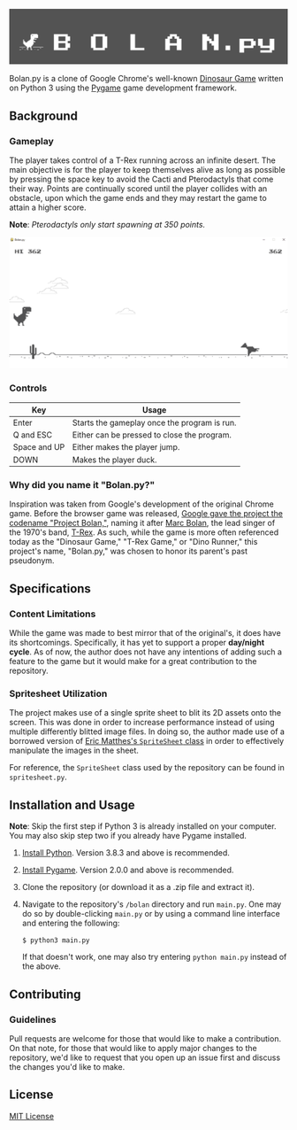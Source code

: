 ![banner](readme_banner.png)

Bolan.py is a clone of Google Chrome's well-known [Dinosaur Game](https://en.wikipedia.org/wiki/Dinosaur_Game) written on Python 3 using the [Pygame](https://www.pygame.org/wiki/about) game development framework. 

## Background

### Gameplay

The player takes control of a T-Rex running across an infinite desert. The main objective is for the player to keep themselves alive as long as possible by pressing the space key to avoid the Cacti and Pterodactyls that come their way. Points are continually scored until the player collides with an obstacle, upon which the game ends and they may restart the game to attain a higher score. 

**Note**: *Pterodactyls only start spawning at 350 points.*

![readme_gif.gif](readme_gif.gif)

### Controls

| Key          | Usage                                        |
| ------------ | -------------------------------------------- |
| Enter        | Starts the gameplay once the program is run. |
| Q and ESC    | Either can be pressed to close the program.  |
| Space and UP | Either makes the player jump.                |
| DOWN         | Makes the player duck.                       |

### Why did you name it "Bolan.py?"

Inspiration was taken from Google's development of the original Chrome game. Before the browser game was released, [Google gave the project the codename "Project Bolan,"](https://thenextweb.com/dd/2018/09/07/4-years-later-google-finally-explains-the-origins-of-its-chrome-dinosaur-game/), naming it after [Marc Bolan](https://en.wikipedia.org/wiki/Marc_Bolan), the lead singer of the 1970's band, [T-Rex](https://en.wikipedia.org/wiki/T._Rex_(band)). As such, while the game is more often referenced today as the "Dinosaur Game," "T-Rex Game," or "Dino Runner," this project's name, "Bolan.py," was chosen to honor its parent's past pseudonym.

## Specifications

### Content Limitations

While the game was made to best mirror that of the original's, it does have its shortcomings. Specifically, it has yet to support a proper **day/night cycle**. As of now, the author does not have any intentions of adding such a feature to the game but it would make for a great contribution to the repository.

### Spritesheet Utilization

The project makes use of a single sprite sheet to blit its 2D assets onto the screen. This was done in order to increase performance instead of using multiple differently blitted image files. In doing so, the author made use of a borrowed version of [Eric Matthes's  ```SpriteSheet```  class](https://ehmatthes.github.io/pcc_2e/beyond_pcc/pygame_sprite_sheets/) in order to effectively manipulate the images in the sheet. 

For reference, the ```SpriteSheet``` class used by the repository can be found in ```spritesheet.py```.

## Installation and Usage

**Note**: Skip the first step if Python 3 is already installed on your computer. You may also skip step two if you already have Pygame installed.

1. [Install Python](https://www.python.org/downloads/). Version 3.8.3 and above is recommended.

2. [Install Pygame](https://www.pygame.org/wiki/GettingStarted). Version 2.0.0 and above is recommended. 

3. Clone the repository (or download it as a .zip file and extract it).

4. Navigate to the repository's `/bolan` directory and run `main.py`. One may do so by double-clicking `main.py` or by using a command line interface and entering the following:

   ```
   $ python3 main.py
   ```

   If that doesn't work, one may also try entering `python main.py` instead of the above.

## Contributing

### Guidelines

Pull requests are welcome for those that would like to make a contribution. On that note, for those that would like to apply major changes to the repository, we'd like to request that you open up an issue first and discuss the changes you'd like to make.

## License

[MIT License](LICENSE.txt)


